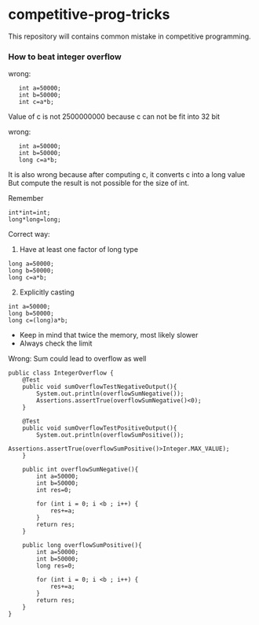 # competitive-prog-tricks
This repository will contains common mistake in competitive programming. 

### How to beat integer overflow
wrong:

```
   int a=50000;
   int b=50000;
   int c=a*b;
```

Value of c is not 2500000000 because c can not be fit into 32 bit

wrong:
```
   int a=50000;
   int b=50000;
   long c=a*b;
```
It is also wrong because after computing c, it converts c into a long value
But compute the result is not possible for the size of int. 

Remember 
```
int*int=int;
long*long=long;
```

Correct way: 
1. Have at least one factor of long type
```
long a=50000;
long b=50000;
long c=a*b;
```
2. Explicitly casting
```
int a=50000;
long b=50000;
long c=(long)a*b;
```
* Keep in mind that twice the memory, most likely slower
* Always check the limit

Wrong: 
Sum could lead to overflow as well

```
public class IntegerOverflow {
    @Test
    public void sumOverflowTestNegativeOutput(){
        System.out.println(overflowSumNegative());
        Assertions.assertTrue(overflowSumNegative()<0);
    }

    @Test
    public void sumOverflowTestPositiveOutput(){
        System.out.println(overflowSumPositive());
        Assertions.assertTrue(overflowSumPositive()>Integer.MAX_VALUE);
    }

    public int overflowSumNegative(){
        int a=50000;
        int b=50000;
        int res=0;

        for (int i = 0; i <b ; i++) {
            res+=a;
        }
        return res;
    }

    public long overflowSumPositive(){
        int a=50000;
        int b=50000;
        long res=0;

        for (int i = 0; i <b ; i++) {
            res+=a;
        }
        return res;
    }
}

```
